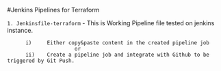 #Jenkins Pipelines for Terraform

`1. Jenkinsfile-terraform` - This is Working Pipeline file tested on jenkins instance.

          i)     Either copy&paste content in the created pipeline job
                          or
          ii)    Create a pipeline job and integrate with Github to be triggered by Git Push.
